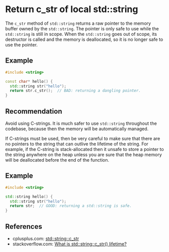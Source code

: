 # Return c_str of local std::string
The `c_str` method of `std::string` returns a raw pointer to the memory buffer owned by the `std::string`. The pointer is only safe to use while the `std::string` is still in scope. When the `std::string` goes out of scope, its destructor is called and the memory is deallocated, so it is no longer safe to use the pointer.


## Example

```cpp
#include <string>

const char* hello() {
  std::string str("hello");
  return str.c_str();  // BAD: returning a dangling pointer.
}

```

## Recommendation
Avoid using C-strings. It is much safer to use `std::string` throughout the codebase, because then the memory will be automatically managed.

If C-strings must be used, then be very careful to make sure that there are no pointers to the string that can outlive the lifetime of the string. For example, if the C-string is stack-allocated then it unsafe to store a pointer to the string anywhere on the heap unless you are sure that the heap memory will be deallocated before the end of the function.


## Example

```cpp
#include <string>

std::string hello() {
  std::string str("hello");
  return str;  // GOOD: returning a std::string is safe.
}

```

## References
* cplusplus.com: [std::string::c_str](http://www.cplusplus.com/reference/string/string/c_str/)
* stackoverflow.com: [What is std::string::c_str() lifetime?](https://stackoverflow.com/questions/6456359/what-is-stdstringc-str-lifetime/6456408)
